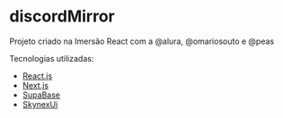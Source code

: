 # discordMirror
Projeto criado na Imersão React com a @alura, @omariosouto e @peas
<p>Tecnologias utilizadas:
<ul>
  <li><a href="https://pt-br.reactjs.org/">React.js</a></li>
  <li><a href="https://nextjs.org/">Next.js</a></li>
  <li><a href="https://supabase.com/">SupaBase</a></li>
  <li><a href="https://skynexui.dev/">SkynexUi</a></li>
</ul>
